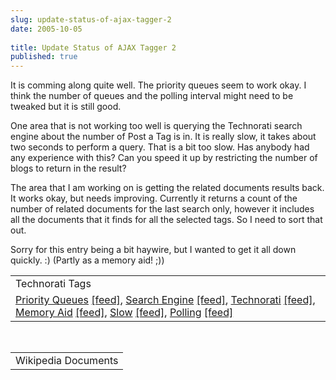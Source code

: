 ```yaml
---
slug: update-status-of-ajax-tagger-2
date: 2005-10-05
 
title: Update Status of AJAX Tagger 2
published: true
---
```

It is comming along quite well.  The priority queues seem to work okay.  I think the number of queues and the polling interval might need to be tweaked but it is still good.<p />One area that is not working too well is querying the Technorati search engine about the number of Post a Tag is in.  It is really slow, it takes about two seconds to perform a query.  That is a bit too slow.  Has anybody had any experience with this?  Can you speed it up by restricting the number of blogs to return in the result?<p />The area that I am working on is getting the related documents results back.  It works okay, but needs improving.  Currently it returns a count of the number of related documents for the last search only, however it includes all the documents that it finds for all the selected tags.  So I need to sort that out.<p />Sorry for this entry being a bit haywire, but I wanted to get it all down quickly. :) (Partly as a memory aid! ;))<p /><table class="TechnoratiHead TagHeader">
<tr><td>Technorati Tags</td></tr>
<tr class="Technorati"><td>
<a href="https://paul.kinlan.me/tags/Priority%20Queues" class="Tag" rel="tag">Priority Queues</a> <a href="http://feeds.technorati.com/feed/posts/tag/Priority%20Queues" class="Tag">[feed]</a>, <a href="https://paul.kinlan.me/tags/Search%20Engine" class="Tag" rel="tag">Search Engine</a> <a href="http://feeds.technorati.com/feed/posts/tag/Search%20Engine" class="Tag">[feed]</a>, <a href="https://paul.kinlan.me/tags/Technorati" class="Tag" rel="tag">Technorati</a> <a href="http://feeds.technorati.com/feed/posts/tag/Technorati" class="Tag">[feed]</a>, <a href="https://paul.kinlan.me/tags/Memory%20Aid" class="Tag" rel="tag">Memory Aid</a> <a href="http://feeds.technorati.com/feed/posts/tag/Memory%20Aid" class="Tag">[feed]</a>, <a href="https://paul.kinlan.me/tags/Slow" class="Tag" rel="tag">Slow</a> <a href="http://feeds.technorati.com/feed/posts/tag/Slow" class="Tag">[feed]</a>, <a href="https://paul.kinlan.me/tags/Polling" class="Tag" rel="tag">Polling</a> <a href="http://feeds.technorati.com/feed/posts/tag/Polling" class="Tag">[feed]</a>
</td></tr>
</table><br /><table class="TechnoratiHead TagHeader">
<tr><td>Wikipedia Documents</td></tr>
<tr class="Technorati"></tr>
</table><div class="blogger-post-footer"><img class="posterous_download_image" src="https://blogger.googleusercontent.com/tracker/8109338-112854600989958268?l=www.kinlan.co.uk%2Findex.html" height="1" alt="" width="1" /></div>


